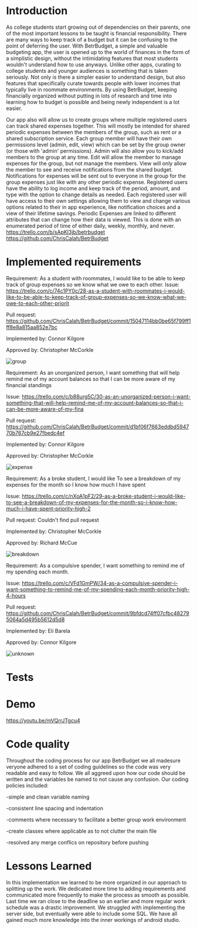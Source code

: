 
# Introduction

As college students start growing out of dependencies on their parents, one of the most important lessons to be taught is financial responsibility. There are many ways to keep track of a budget but it can be confusing to the point of deferring the user. With BetrBudget, a simple and valuable budgeting app, the user is opened up to the world of finances in the form of a simplistic design, without the intimidating features that most students wouldn't understand how to use anyways. Unlike other apps, curating to college students and younger audiences is something that is taken seriously. Not only is there a simpler easier to understand design, but also features that specifically curate towards people with lower incomes that typically live in roommate environments. By using BetrBudget, keeping financially organized without putting in lots of research and time into learning how to budget is possible and being newly independent is a lot easier.

Our app also will allow us to create groups where multiple registered users can track shared expenses together. This will mostly be intended for shared periodic expenses between the members of the group, such as rent or a shared subscription service. Each group member will have their own permissions level (admin, edit, view) which can be set by the group owner (or those with 'admin' permissions). Admin will also allow you to kick/add members to the group at any time. Edit will allow the member to manage expenses for the group, but not manage the members. View will only allow the member to see and receive notifications from the shared budget. Notifications for expenses will be sent out to everyone in the group for the group expenses just like with any other periodic expense. Registered users have the ability to log income and keep track of the period, amount, and type with the option to change details as needed. Each registered user will have access to their own settings allowing them to view and change various options related to their in app experience, like notification choices and a view of their lifetime savings. Periodic Expenses are linked to different attributes that can change how their data is viewed. This is done with an enumerated period of time of either daily, weekly, monthly, and never.
https://trello.com/b/sApKl3jb/betrbudget https://github.com/ChrisCalah/BetrBudget

# Implemented requirements

Requirement: As a student with roommates, I would like to be able to keep track of group expenses so we know what we owe to each other.
Issue: https://trello.com/c/74c1PY0c/28-as-a-student-with-roommates-i-would-like-to-be-able-to-keep-track-of-group-expenses-so-we-know-what-we-owe-to-each-other-priorit

Pull request: https://github.com/ChrisCalah/BetrBudget/commit/15047114bb0be65f799ff1ff8e8a815aa852e7bc

Implemented by: Connor Kilgore

Approved by: Christopher McCorkle

![group](https://user-images.githubusercontent.com/98287880/163749505-77c14e52-1124-487b-889c-52dc06f7ec79.JPG)

Requirement: As an unorganized person, I want something that will help remind me of my account balances so that I can be more aware of my financial standings

Issue: https://trello.com/c/b88urg5C/30-as-an-unorganized-person-i-want-something-that-will-help-remind-me-of-my-account-balances-so-that-i-can-be-more-aware-of-my-fina

Pull request: https://github.com/ChrisCalah/BetrBudget/commit/d1bf06f7663eddbd594770b767cb9e27fbedc4ef

Implemented by: Connor Kilgore

Approved by: Christopher McCorkle

![expense](https://user-images.githubusercontent.com/98287880/163749917-a75e5b3b-b07f-4b03-81a0-e29115fd1654.JPG)

Requirement: As a broke student, I would like To see a breakdown of my expenses for the month so I know how much I have spent

Issue: https://trello.com/c/nXoA1pF2/29-as-a-broke-student-i-would-like-to-see-a-breakdown-of-my-expenses-for-the-month-so-i-know-how-much-i-have-spent-priority-high-2

Pull request: Couldn't find pull request

Implemented by: Christopher McCorkle

Approved by: Richard McCue

![breakdown](https://user-images.githubusercontent.com/98287880/163751021-9c4050d9-3893-4241-b443-cce80a74a077.JPG)


Requirement: As a compulsive spender, I want something to remind me of my spending each month.

Issue: https://trello.com/c/VFd1GmPW/34-as-a-compulsive-spender-i-want-something-to-remind-me-of-my-spending-each-month-priority-high-4-hours

Pull request: https://github.com/ChrisCalah/BetrBudget/commit/9bfdcd74ff07cfbc482795064a5d495b5612d5d8

Implemented by: Eli Barela

Approved by: Connor Kilgore

![unknown](https://user-images.githubusercontent.com/98287880/163751308-ae4c96bb-4d6f-45b5-8c81-5a55f40eab31.png)

# Tests

# Demo

https://youtu.be/mVQrrJTgcu4

# Code quality

Throughout the coding process for our app BetrBudget we all madesure veryone adhered to a set of coding guidelines so the code was very readable and easy to follow. We all aggreed upon how our code should be written and the variables be named to not cause any confusion. Our coding policies included:

-simple and clean variable naming

-consistent line spacing and indentation

-comments where necessary to facilitate a better group work environment

-create classes where applicable as to not clutter the main file

-resolved any merge conflics on repository before pushing

# Lessons Learned

In this implementation we learned to be more organized in our approach to splitting up the work. We dedicated more time to adding requirements and communicated more frequently to make the process as smooth as possible. Last time we ran close to the deadline so an earlier and more regular work schedule was a drastic improvement. We struggled with implementing the server side, but eventually were able to include some SQL. We have all gained much more knowledge into the inner workings of android studio. 
